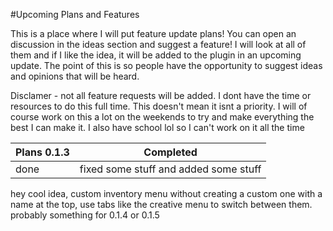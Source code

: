 #Upcoming Plans and Features

This is a place where I will put feature update plans! You can open an discussion in the ideas section and suggest a feature!
I will look at all of them and if I like the idea, it will be added to the plugin in an upcoming update.
The point of this is so people have the opportunity to suggest ideas and opinions that will be heard.

Disclamer - not all feature requests will be added. I dont have the time or resources to do this full time. This doesn't
mean it isnt a priority. I will of course work on this a lot on the weekends to try and make everything the best
I can make it. I also have school lol so I can't work on it all the time

| Plans 0.1.3 | Completed                             |
|-------------|---------------------------------------|
| done        | fixed some stuff and added some stuff |

hey cool idea, custom inventory menu without creating a custom one with a name at the top, use tabs like the creative menu to switch between them. probably something for 0.1.4 or 0.1.5
